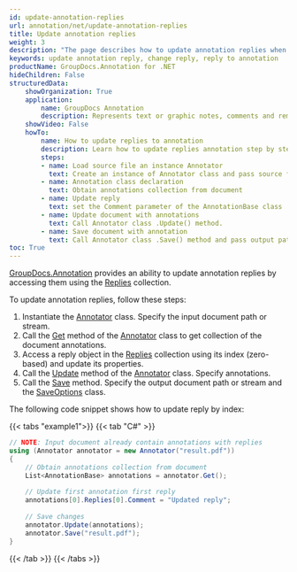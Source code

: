 ```yaml
---
id: update-annotation-replies
url: annotation/net/update-annotation-replies
title: Update annotation replies
weight: 3
description: "The page describes how to update annotation replies when collaborate over document using GroupDocs.Annotation for .NET API."
keywords: update annotation reply, change reply, reply to annotation
productName: GroupDocs.Annotation for .NET
hideChildren: False
structuredData:
    showOrganization: True
    application:    
        name: GroupDocs Annotation
        description: Represents text or graphic notes, comments and remarks attached to a specific part of the content of the document using C#
    showVideo: False
    howTo:
        name: How to update replies to annotation
        description: Learn how to update replies annotation step by step
        steps:
        - name: Load source file an instance Annotator
          text: Create an instance of Annotator class and pass source file path as a constructor parameter. You may specify absolute or relative file path as per your requirements. 
        - name: Annotation class declaration
          text: Obtain annotations collection from document
        - name: Update reply 
          text: set the Comment parameter of the AnnotationBase class
        - name: Update document with annotations
          text: Call Annotator class .Update() method.
        - name: Save document with annotation
          text: Call Annotator class .Save() method and pass output path file.
toc: True
---
```

[GroupDocs.Annotation](https://products.groupdocs.com/annotation/net) provides an ability to update annotation replies by accessing them using the [Replies](https://reference.groupdocs.com/annotation/net/groupdocs.annotation.models.annotationmodels/annotationbase/properties/replies) collection.

To update annotation replies, follow these steps:

1.   Instantiate the [Annotator](https://reference.groupdocs.com/net/annotation/groupdocs.annotation/annotator) class. Specify the input document path or stream.
2.   Call the [Get](https://reference.groupdocs.com/annotation/net/groupdocs.annotation/annotator/methods/get) method of the [Annotator](https://reference.groupdocs.com/net/annotation/groupdocs.annotation/annotator) class to get collection of the document annotations.
3.   Access a reply object in the [Replies](https://reference.groupdocs.com/annotation/net/groupdocs.annotation.models.annotationmodels/annotationbase/properties/replies) collection using its index (zero-based) and update its properties.
4.   Call the [Update](https://reference.groupdocs.com/annotation/net/groupdocs.annotation/annotator/methods/update) method of the [Annotator](https://reference.groupdocs.com/net/annotation/groupdocs.annotation/annotator) class. Specify annotations.
5.   Call the [Save](https://reference.groupdocs.com/net/annotation/groupdocs.annotation/annotator/methods/save/index) method. Specify the output document path or stream and the [SaveOptions](https://reference.groupdocs.com/net/annotation/groupdocs.annotation.options/saveoptions) class.
    

The following code snippet shows how to update reply by index: 

{{< tabs "example1">}}
{{< tab "C#" >}}
```csharp
// NOTE: Input document already contain annotations with replies
using (Annotator annotator = new Annotator("result.pdf"))
{
	// Obtain annotations collection from document
	List<AnnotationBase> annotations = annotator.Get();
                
	// Update first annotation first reply
	annotations[0].Replies[0].Comment = "Updated reply";
                
	// Save changes
	annotator.Update(annotations);
	annotator.Save("result.pdf");
}
```
{{< /tab >}}
{{< /tabs >}}